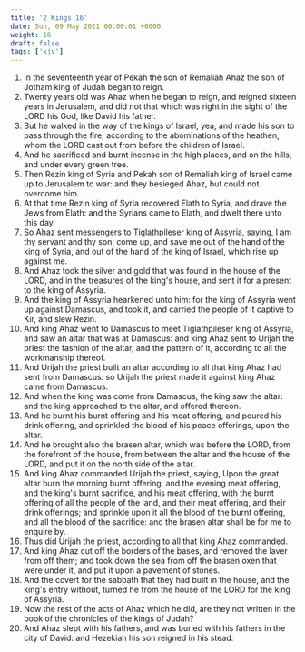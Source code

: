 ```yaml
---
title: '2 Kings 16'
date: Sun, 09 May 2021 00:00:01 +0000
weight: 16
draft: false
tags: ['kjv'] 
---
```


1. In the seventeenth year of Pekah the son of Remaliah Ahaz the son of Jotham king of Judah began to reign.
2. Twenty years old was Ahaz when he began to reign, and reigned sixteen years in Jerusalem, and did not that which was right in the sight of the LORD his God, like David his father.
3. But he walked in the way of the kings of Israel, yea, and made his son to pass through the fire, according to the abominations of the heathen, whom the LORD cast out from before the children of Israel.
4. And he sacrificed and burnt incense in the high places, and on the hills, and under every green tree.
5. Then Rezin king of Syria and Pekah son of Remaliah king of Israel came up to Jerusalem to war: and they besieged Ahaz, but could not overcome him.
6. At that time Rezin king of Syria recovered Elath to Syria, and drave the Jews from Elath: and the Syrians came to Elath, and dwelt there unto this day.
7. So Ahaz sent messengers to Tiglathpileser king of Assyria, saying, I am thy servant and thy son: come up, and save me out of the hand of the king of Syria, and out of the hand of the king of Israel, which rise up against me.
8. And Ahaz took the silver and gold that was found in the house of the LORD, and in the treasures of the king's house, and sent it for a present to the king of Assyria.
9. And the king of Assyria hearkened unto him: for the king of Assyria went up against Damascus, and took it, and carried the people of it captive to Kir, and slew Rezin.
10. And king Ahaz went to Damascus to meet Tiglathpileser king of Assyria, and saw an altar that was at Damascus: and king Ahaz sent to Urijah the priest the fashion of the altar, and the pattern of it, according to all the workmanship thereof.
11. And Urijah the priest built an altar according to all that king Ahaz had sent from Damascus: so Urijah the priest made it against king Ahaz came from Damascus.
12. And when the king was come from Damascus, the king saw the altar: and the king approached to the altar, and offered thereon.
13. And he burnt his burnt offering and his meat offering, and poured his drink offering, and sprinkled the blood of his peace offerings, upon the altar.
14. And he brought also the brasen altar, which was before the LORD, from the forefront of the house, from between the altar and the house of the LORD, and put it on the north side of the altar.
15. And king Ahaz commanded Urijah the priest, saying, Upon the great altar burn the morning burnt offering, and the evening meat offering, and the king's burnt sacrifice, and his meat offering, with the burnt offering of all the people of the land, and their meat offering, and their drink offerings; and sprinkle upon it all the blood of the burnt offering, and all the blood of the sacrifice: and the brasen altar shall be for me to enquire by.
16. Thus did Urijah the priest, according to all that king Ahaz commanded.
17. And king Ahaz cut off the borders of the bases, and removed the laver from off them; and took down the sea from off the brasen oxen that were under it, and put it upon a pavement of stones.
18. And the covert for the sabbath that they had built in the house, and the king's entry without, turned he from the house of the LORD for the king of Assyria.
19. Now the rest of the acts of Ahaz which he did, are they not written in the book of the chronicles of the kings of Judah?
20. And Ahaz slept with his fathers, and was buried with his fathers in the city of David: and Hezekiah his son reigned in his stead.

